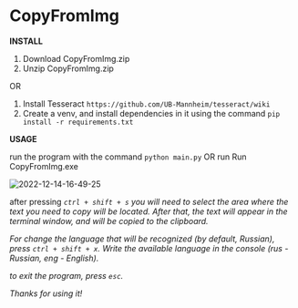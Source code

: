 # CopyFromImg

<b>INSTALL</b>

1. Download CopyFromImg.zip
2. Unzip CopyFromImg.zip

OR

1. Install Tesseract `https://github.com/UB-Mannheim/tesseract/wiki`
2. Create a venv, and install dependencies in it using the command `pip install -r requirements.txt`


<b>USAGE</b>

run the program with the command `python main.py` OR run Run CopyFromImg.exe

![2022-12-14-16-49-25](https://user-images.githubusercontent.com/96590760/207615689-38d49fe4-6b03-48b0-96f2-888461fdc811.gif)


after pressing <i>`ctrl + shift + s`<i> you will need to select the area where the text you need to copy will be located. After that, the text will appear in the terminal window, and will be copied to the clipboard.

For change the language that will be recognized (by default, Russian), press <i>`ctrl + shift + x`<i>. Write the available language in the console (rus - Russian, eng - English).

to exit the program, press <i>`esc`<i>.

Thanks for using it!


